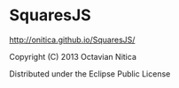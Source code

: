SquaresJS
=========

http://onitica.github.io/SquaresJS/

Copyright (C) 2013 Octavian Nitica

Distributed under the Eclipse Public License

